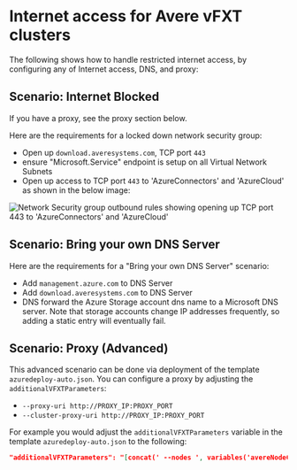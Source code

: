 
# Internet access for Avere vFXT clusters

The following shows how to handle restricted internet access, by configuring any of Internet access, DNS, and proxy:

## Scenario: Internet Blocked

If you have a proxy, see the proxy section below.

Here are the requirements for a locked down network security group:
  * Open up `download.averesystems.com`, TCP port `443`
  * ensure "Microsoft.Service" endpoint is setup on all Virtual Network Subnets
  * Open up access to TCP port `443` to 'AzureConnectors' and 'AzureCloud' as shown in the below image:

  ![Network Security group outbound rules showing opening up TCP port `443` to 'AzureConnectors' and 'AzureCloud'](../../docs/images/outboundrules.png)

  
## Scenario: Bring your own DNS Server

Here are the requirements for a "Bring your own DNS Server" scenario:
  * Add `management.azure.com` to DNS Server
  * Add `download.averesystems.com` to DNS Server
  * DNS forward the Azure Storage account dns name to a Microsoft DNS server.  Note that storage accounts change IP addresses frequently, so adding a static entry will eventually fail.
 
## Scenario: Proxy (Advanced)

This advanced scenario can be done via deployment of the template `azuredeploy-auto.json`.  You can configure a proxy by adjusting the `additionalVFXTParameters`:
  * `--proxy-uri http://PROXY_IP:PROXY_PORT`
  * `--cluster-proxy-uri http://PROXY_IP:PROXY_PORT`

For example you would adjust the `additionalVFXTParameters` variable in the template `azuredeploy-auto.json` to the following:

```json
"additionalVFXTParameters": "[concat(' --nodes ', variables('avereNodeCount'), if(variables('enableCloudTraceDebugging'),' --skip-cleanup ',''), '--proxy-uri http://PROXY_IP:PROXY_PORT --cluster-proxy-uri http://PROXY_IP:PROXY_PORT', ' --debug')]",
```


